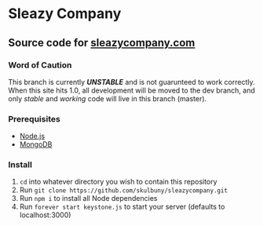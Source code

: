 # Sleazy Company
## Source code for [sleazycompany.com](http://sleazycompany.com)

### Word of Caution
This branch is currently ***UNSTABLE*** and is not guarunteed to work correctly. When this site hits 1.0, all development will be moved to the dev branch, and only *stable* and *working* code will live in this branch (master).

### Prerequisites
- [Node.js](http://nodejs.org)
- [MongoDB](http://mongodb.org)

### Install
1. `cd` into whatever directory you wish to contain this repository
2. Run `git clone https://github.com/skulbuny/sleazycompany.git`
3. Run `npm i` to install all Node dependencies
4. Run `forever start keystone.js` to start your server (defaults to localhost:3000)